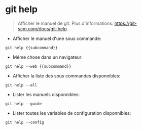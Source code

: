 # git help

> Afficher le manuel de git.
> Plus d'informations: <https://git-scm.com/docs/git-help>.

- Afficher le manuel d'une sous commande:

`git help {{subcommand}}`

- Méme chose dans un navigateur:

`git help --web {{subcommand}}`

- Afficher la liste des sous commandes disponnibles:

`git help --all`

- Lister les manuels disponnibles:

`git help --guide`

- Lister toutes les variables de configuration disponnibles:

`git help --config`
